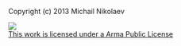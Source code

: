 Copyright (c) 2013 Michail Nikolaev

<a rel="license" href="http://www.bistudio.com/licenses/arma-public-license" target="_blank" >
   <img src="http://www.bistudio.com/license-icons/small/APL-SA.png" >
   <br>
   This work is licensed under a Arma Public License
</a>